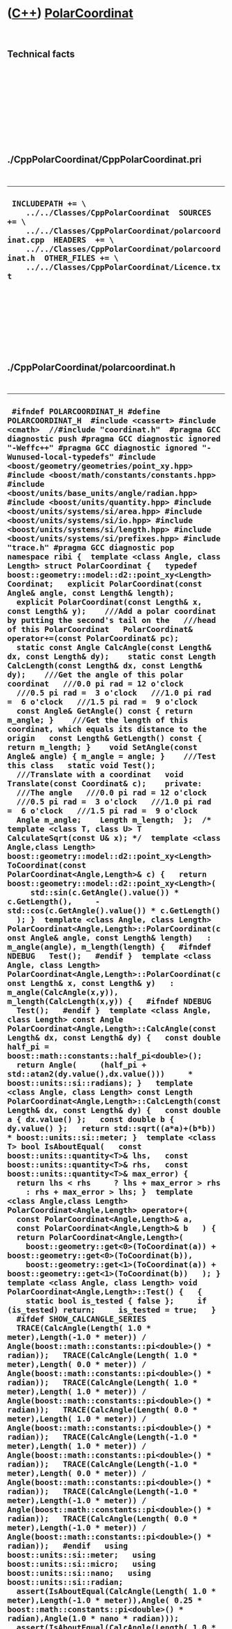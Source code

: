 



 

 

 

 

 

([C++](Cpp.htm)) [PolarCoordinat](CppPolarCoordinat.htm)
========================================================

 

Technical facts
---------------

 

 

 

 

 

 

./CppPolarCoordinat/CppPolarCoordinat.pri
-----------------------------------------

 

  --------------------------------------------------------------------------------------------------------------------------------------------------------------------------------------------------------------------------------------------------------------------
  ` INCLUDEPATH += \     ../../Classes/CppPolarCoordinat  SOURCES += \     ../../Classes/CppPolarCoordinat/polarcoordinat.cpp  HEADERS  += \     ../../Classes/CppPolarCoordinat/polarcoordinat.h  OTHER_FILES += \     ../../Classes/CppPolarCoordinat/Licence.txt`
  --------------------------------------------------------------------------------------------------------------------------------------------------------------------------------------------------------------------------------------------------------------------

 

 

 

 

 

./CppPolarCoordinat/polarcoordinat.h
------------------------------------

 

  -----------------------------------------------------------------------------------------------------------------------------------------------------------------------------------------------------------------------------------------------------------------------------------------------------------------------------------------------------------------------------------------------------------------------------------------------------------------------------------------------------------------------------------------------------------------------------------------------------------------------------------------------------------------------------------------------------------------------------------------------------------------------------------------------------------------------------------------------------------------------------------------------------------------------------------------------------------------------------------------------------------------------------------------------------------------------------------------------------------------------------------------------------------------------------------------------------------------------------------------------------------------------------------------------------------------------------------------------------------------------------------------------------------------------------------------------------------------------------------------------------------------------------------------------------------------------------------------------------------------------------------------------------------------------------------------------------------------------------------------------------------------------------------------------------------------------------------------------------------------------------------------------------------------------------------------------------------------------------------------------------------------------------------------------------------------------------------------------------------------------------------------------------------------------------------------------------------------------------------------------------------------------------------------------------------------------------------------------------------------------------------------------------------------------------------------------------------------------------------------------------------------------------------------------------------------------------------------------------------------------------------------------------------------------------------------------------------------------------------------------------------------------------------------------------------------------------------------------------------------------------------------------------------------------------------------------------------------------------------------------------------------------------------------------------------------------------------------------------------------------------------------------------------------------------------------------------------------------------------------------------------------------------------------------------------------------------------------------------------------------------------------------------------------------------------------------------------------------------------------------------------------------------------------------------------------------------------------------------------------------------------------------------------------------------------------------------------------------------------------------------------------------------------------------------------------------------------------------------------------------------------------------------------------------------------------------------------------------------------------------------------------------------------------------------------------------------------------------------------------------------------------------------------------------------------------------------------------------------------------------------------------------------------------------------------------------------------------------------------------------------------------------------------------------------------------------------------------------------------------------------------------------------------------------------------------------------------------------------------------------------------------------------------------------------------------------------------------------------------------------------------------------------------------------------------------------------------------------------------------------------------------------------------------------------------------------------------------------------------------------------------------------------------------------------------------------------------------------------------------------------------------------------------------------------------------------------------------------------------------------------------------------------------------------------------------------------------------------------------------------------------------------------------------------------------------------------------------------------------------------------------------------------------------------------------------------------------------------------------------------------------------------------------------------------------------------------------------------------------------------------------------------------------------------------------------------------------------------------------------------------------------------------------------------------------------------------------------------------------------------------------------------------------------------------------------------------------------------------------------------------------------------------------------------------------------------------------------------------------------------------------------------------------------------------------------------------------------------------------------------------------------------------------------------------------------------------------------------------------------------------------------------------------------------------------------------------------------------------------------------------------------------------------------------------------------------------------------------------------------------------------------------------------------------------------------------------------------------------------------------------------------------------------------------------------------------------------------------------------------------------------------------------------------------------------------------------------------------------------------------------------------------------------------------------------------------------------------------------------------------------------------------------------------------------------------------------------------------------------------------------------------------------------------------------------------------------------------------------------------------------------------------------------------------------------------------------------------------------------------------------------------------------------------------------------------------------------------------------------------------------------------------------------------------------------------------------------------------------------------------------------------------------------------------------------------------------------------------------------------------------------------------------------------------------------------------------------------------------------------------------------------------------------------------------------------------------------------------------------------------------------------------------------------------------------------------------------------------------------------------------------------------------------------------------------------------------------------------------------------------------------------------------------------------------------------------------------------------------------------------------------------------------------------------------------------------------------------------------------------------------------------------------------------------------------------------------------------------------------------------------------------------------------------------------------------------------------------------------------------------------------------------------------------------------------------------------------------------------------------------------------------------------------------------------------------------------------------------------------------------------------------------------------------------------------------------------------------------------------------------------------------------------------------------------------------------------------------------------------------------------------------------------------------------------------------------------------------------------------------------------------------------------------------------------------------------------------------------------------------------------------------------------------------------------------------------------------------------------------------------------------------------------------------------------------------------------------------------------------------------------------------------------------------------------------------------------------------------------------------------------------------------------------------------------------------------------------------------------------------------------------------------------------------------------------------------------------------------------------------------------------------------------------------------------------------------------------------------------------------------------------------------------------------------------------------------------------------------------------------------------------------------------------------------------------------------------------------------------------------------------------------------------------------------------------------------------------------------------------------
  ` #ifndef POLARCOORDINAT_H #define POLARCOORDINAT_H  #include <cassert> #include <cmath>  //#include "coordinat.h"  #pragma GCC diagnostic push #pragma GCC diagnostic ignored "-Weffc++" #pragma GCC diagnostic ignored "-Wunused-local-typedefs" #include <boost/geometry/geometries/point_xy.hpp> #include <boost/math/constants/constants.hpp> #include <boost/units/base_units/angle/radian.hpp> #include <boost/units/quantity.hpp> #include <boost/units/systems/si/area.hpp> #include <boost/units/systems/si/io.hpp> #include <boost/units/systems/si/length.hpp> #include <boost/units/systems/si/prefixes.hpp> #include "trace.h" #pragma GCC diagnostic pop  namespace ribi {  template <class Angle, class Length> struct PolarCoordinat {   typedef boost::geometry::model::d2::point_xy<Length> Coordinat;   explicit PolarCoordinat(const Angle& angle, const Length& length);   explicit PolarCoordinat(const Length& x, const Length& y);    ///Add a polar coordinat by putting the second's tail on the   ///head of this PolarCoordinat   PolarCoordinat& operator+=(const PolarCoordinat& pc);    static const Angle CalcAngle(const Length& dx, const Length& dy);    static const Length CalcLength(const Length& dx, const Length& dy);    ///Get the angle of this polar coordinat   ///0.0 pi rad = 12 o'clock   ///0.5 pi rad =  3 o'clock   ///1.0 pi rad =  6 o'clock   ///1.5 pi rad =  9 o'clock   const Angle& GetAngle() const { return m_angle; }    ///Get the length of this coordinat, which equals its distance to the origin   const Length& GetLength() const { return m_length; }    void SetAngle(const Angle& angle) { m_angle = angle; }    ///Test this class   static void Test();     ///Translate with a coordinat   void Translate(const Coordinat& c);    private:   ///The angle   ///0.0 pi rad = 12 o'clock   ///0.5 pi rad =  3 o'clock   ///1.0 pi rad =  6 o'clock   ///1.5 pi rad =  9 o'clock   Angle m_angle;    Length m_length;  };  /* template <class T, class U> T CalculateSqrt(const U& x); */  template <class Angle,class Length> boost::geometry::model::d2::point_xy<Length> ToCoordinat(const PolarCoordinat<Angle,Length>& c) {   return boost::geometry::model::d2::point_xy<Length>(      std::sin(c.GetAngle().value()) * c.GetLength(),     -std::cos(c.GetAngle().value()) * c.GetLength()   ); }  template <class Angle, class Length> PolarCoordinat<Angle,Length>::PolarCoordinat(const Angle& angle, const Length& length)   : m_angle(angle), m_length(length) {   #ifndef NDEBUG   Test();   #endif }  template <class Angle, class Length> PolarCoordinat<Angle,Length>::PolarCoordinat(const Length& x, const Length& y)   : m_angle(CalcAngle(x,y)), m_length(CalcLength(x,y)) {   #ifndef NDEBUG   Test();   #endif }  template <class Angle, class Length> const Angle PolarCoordinat<Angle,Length>::CalcAngle(const Length& dx, const Length& dy) {   const double half_pi = boost::math::constants::half_pi<double>();   return Angle(     (half_pi + std::atan2(dy.value(),dx.value()))     * boost::units::si::radians); }   template <class Angle, class Length> const Length PolarCoordinat<Angle,Length>::CalcLength(const Length& dx, const Length& dy) {   const double a { dx.value() };   const double b { dy.value() };   return std::sqrt((a*a)+(b*b)) * boost::units::si::meter; }  template <class T> bool IsAboutEqual(   const boost::units::quantity<T>& lhs,   const boost::units::quantity<T>& rhs,   const boost::units::quantity<T>& max_error) {   return lhs < rhs     ? lhs + max_error > rhs     : rhs + max_error > lhs; }  template <class Angle,class Length> PolarCoordinat<Angle,Length> operator+(   const PolarCoordinat<Angle,Length>& a,   const PolarCoordinat<Angle,Length>& b   ) {   return PolarCoordinat<Angle,Length>(     boost::geometry::get<0>(ToCoordinat(a)) + boost::geometry::get<0>(ToCoordinat(b)),     boost::geometry::get<1>(ToCoordinat(a)) + boost::geometry::get<1>(ToCoordinat(b))   ); }  template <class Angle, class Length> void PolarCoordinat<Angle,Length>::Test() {   {     static bool is_tested { false };     if (is_tested) return;     is_tested = true;   }   #ifdef SHOW_CALCANGLE_SERIES   TRACE(CalcAngle(Length( 1.0 * meter),Length(-1.0 * meter)) / Angle(boost::math::constants::pi<double>() * radian));   TRACE(CalcAngle(Length( 1.0 * meter),Length( 0.0 * meter)) / Angle(boost::math::constants::pi<double>() * radian));   TRACE(CalcAngle(Length( 1.0 * meter),Length( 1.0 * meter)) / Angle(boost::math::constants::pi<double>() * radian));   TRACE(CalcAngle(Length( 0.0 * meter),Length( 1.0 * meter)) / Angle(boost::math::constants::pi<double>() * radian));   TRACE(CalcAngle(Length(-1.0 * meter),Length( 1.0 * meter)) / Angle(boost::math::constants::pi<double>() * radian));   TRACE(CalcAngle(Length(-1.0 * meter),Length( 0.0 * meter)) / Angle(boost::math::constants::pi<double>() * radian));   TRACE(CalcAngle(Length(-1.0 * meter),Length(-1.0 * meter)) / Angle(boost::math::constants::pi<double>() * radian));   TRACE(CalcAngle(Length( 0.0 * meter),Length(-1.0 * meter)) / Angle(boost::math::constants::pi<double>() * radian));   #endif   using boost::units::si::meter;   using boost::units::si::micro;   using boost::units::si::nano;   using boost::units::si::radian;   assert(IsAboutEqual(CalcAngle(Length( 1.0 * meter),Length(-1.0 * meter)),Angle( 0.25 * boost::math::constants::pi<double>() * radian),Angle(1.0 * nano * radian)));   assert(IsAboutEqual(CalcAngle(Length( 1.0 * meter),Length( 0.0 * meter)),Angle( 0.50 * boost::math::constants::pi<double>() * radian),Angle(1.0 * nano * radian)));   assert(IsAboutEqual(CalcAngle(Length( 1.0 * meter),Length( 1.0 * meter)),Angle( 0.75 * boost::math::constants::pi<double>() * radian),Angle(1.0 * nano * radian)));   assert(IsAboutEqual(CalcAngle(Length( 0.0 * meter),Length( 1.0 * meter)),Angle( 1.00 * boost::math::constants::pi<double>() * radian),Angle(1.0 * nano * radian)));   assert(IsAboutEqual(CalcAngle(Length(-1.0 * meter),Length( 1.0 * meter)),Angle( 1.25 * boost::math::constants::pi<double>() * radian),Angle(1.0 * nano * radian)));   assert(IsAboutEqual(CalcAngle(Length(-1.0 * meter),Length( 0.0 * meter)),Angle( 1.50 * boost::math::constants::pi<double>() * radian),Angle(1.0 * nano * radian)));   assert(IsAboutEqual(CalcAngle(Length(-1.0 * meter),Length(-1.0 * meter)),Angle(-0.25 * boost::math::constants::pi<double>() * radian),Angle(1.0 * nano * radian)));   {     PolarCoordinat c(Length(1.0 * nano * meter),Length(-1.0 * meter));     assert(IsAboutEqual(c.GetAngle(),Angle(1.0 * nano * radian),Angle(1.0 * nano * radian)));     assert(IsAboutEqual(c.GetLength(),Length(1.0 * meter),Length(1.0 * nano * meter)));   }   {     PolarCoordinat c(Length(1.0 * meter),Length(1.0 * meter));     assert(IsAboutEqual(c.GetAngle(),Angle(0.75 * boost::math::constants::pi<double>() * radian),Angle(1.0 * nano * radian)));     assert(IsAboutEqual(c.GetLength(),Length(std::sqrt(2.0) * meter),Length(1.0 * nano * meter)));   }   //Conversion to Coordinat   using boost::geometry::get;   {     const PolarCoordinat<Angle,Length> p(       Angle(0.0 * boost::math::constants::pi<double>() * radian),       Length(1.0 * meter)     );     const Coordinat c(ToCoordinat(p));     assert(get<0>(c) > Length(-1.0 * micro * meter));     assert(get<0>(c) < Length( 1.0 * micro * meter));     assert(get<1>(c) > Length(-1.00001 * meter));     assert(get<1>(c) < Length(-0.99999 * meter));   }   {     const PolarCoordinat<Angle,Length> p(Angle(0.5 * boost::math::constants::pi<double>() * radian),Length(1.0 * meter));     const Coordinat c(ToCoordinat(p));     assert(get<1>(c) > Length(-1.0 * micro * meter));     assert(get<1>(c) < Length( 1.0 * micro * meter));     assert(get<0>(c) > Length(0.99999 * meter));     assert(get<0>(c) < Length(1.00001 * meter));   }   {     const PolarCoordinat<Angle,Length> p(Angle(1.0 * boost::math::constants::pi<double>() * radian),Length(1.0 * meter));     const Coordinat c(ToCoordinat(p));     assert(get<0>(c) > Length(-1.0 * micro * meter));     assert(get<0>(c) < Length( 1.0 * micro * meter));     assert(get<1>(c) > Length(0.99999 * meter));     assert(get<1>(c) < Length(1.00001 * meter));   }   {     const PolarCoordinat<Angle,Length> p(Angle(1.5 * boost::math::constants::pi<double>() * radian),Length(1.0 * meter));     const Coordinat c(ToCoordinat(p));     assert(get<1>(c) > Length(-1.0 * micro * meter));     assert(get<1>(c) < Length( 1.0 * micro * meter));     assert(get<0>(c) > Length(-1.00001 * meter));     assert(get<0>(c) < Length(-0.99999 * meter));   }   {     const PolarCoordinat<Angle,Length> p(Angle(2.0 * boost::math::constants::pi<double>() * radian),Length(1.0 * meter));     const Coordinat c(ToCoordinat(p));     assert(get<0>(c) > Length(-1.0 * micro * meter));     assert(get<0>(c) < Length( 1.0 * micro * meter));     assert(get<1>(c) > Length(-1.00001 * meter));     assert(get<1>(c) < Length(-0.99999 * meter));   }   //Translate   {     const PolarCoordinat<Angle,Length> c(Length(1.0 * meter),Length(1.0 * meter));     PolarCoordinat<Angle,Length> d(c);     d.Translate(Coordinat(Length(2.0 * meter),Length(2.0 * meter)));     assert(IsAboutEqual(c.GetAngle(),d.GetAngle(),Angle(1.0 * nano * radian)));   }   {     const PolarCoordinat<Angle,Length> c(Length(-1.0 * meter),Length(1.0 * meter));     PolarCoordinat<Angle,Length> d(c);     d.Translate(Coordinat(Length(-2.0 * meter),Length(2.0 * meter)));     assert(IsAboutEqual(c.GetAngle(),d.GetAngle(),Angle(1.0 * nano * radian)));   }   {     const PolarCoordinat<Angle,Length> c(Length( 3.0 * meter),Length( 4.0 * meter));     const PolarCoordinat<Angle,Length> d(Length(-3.0 * meter),Length(-4.0 * meter));     PolarCoordinat<Angle,Length> e(d);     e.Translate(Coordinat(Length(6.0 * meter),Length(8.0 * meter)));     assert(IsAboutEqual(c.GetAngle(),e.GetAngle(),Angle(1.0 * nano * radian)));     assert(IsAboutEqual(c.GetLength(),e.GetLength(),Length(1.0 * nano * meter)));   } }  template <class Angle, class Length> void PolarCoordinat<Angle,Length>::Translate(const Coordinat& c) {   using boost::geometry::get;   const Coordinat this_coordinat(ToCoordinat(*this));   const Coordinat delta_coordinat(     get<0>(this_coordinat) + get<0>(c),     get<1>(this_coordinat) + get<1>(c)   );   const PolarCoordinat<Angle,Length> new_coordinat(     get<0>(delta_coordinat),     get<1>(delta_coordinat)   );   m_angle = new_coordinat.GetAngle();   m_length = new_coordinat.GetLength(); }  } //~namespace ribi  #endif // POLARCOORDINAT_H`
  -----------------------------------------------------------------------------------------------------------------------------------------------------------------------------------------------------------------------------------------------------------------------------------------------------------------------------------------------------------------------------------------------------------------------------------------------------------------------------------------------------------------------------------------------------------------------------------------------------------------------------------------------------------------------------------------------------------------------------------------------------------------------------------------------------------------------------------------------------------------------------------------------------------------------------------------------------------------------------------------------------------------------------------------------------------------------------------------------------------------------------------------------------------------------------------------------------------------------------------------------------------------------------------------------------------------------------------------------------------------------------------------------------------------------------------------------------------------------------------------------------------------------------------------------------------------------------------------------------------------------------------------------------------------------------------------------------------------------------------------------------------------------------------------------------------------------------------------------------------------------------------------------------------------------------------------------------------------------------------------------------------------------------------------------------------------------------------------------------------------------------------------------------------------------------------------------------------------------------------------------------------------------------------------------------------------------------------------------------------------------------------------------------------------------------------------------------------------------------------------------------------------------------------------------------------------------------------------------------------------------------------------------------------------------------------------------------------------------------------------------------------------------------------------------------------------------------------------------------------------------------------------------------------------------------------------------------------------------------------------------------------------------------------------------------------------------------------------------------------------------------------------------------------------------------------------------------------------------------------------------------------------------------------------------------------------------------------------------------------------------------------------------------------------------------------------------------------------------------------------------------------------------------------------------------------------------------------------------------------------------------------------------------------------------------------------------------------------------------------------------------------------------------------------------------------------------------------------------------------------------------------------------------------------------------------------------------------------------------------------------------------------------------------------------------------------------------------------------------------------------------------------------------------------------------------------------------------------------------------------------------------------------------------------------------------------------------------------------------------------------------------------------------------------------------------------------------------------------------------------------------------------------------------------------------------------------------------------------------------------------------------------------------------------------------------------------------------------------------------------------------------------------------------------------------------------------------------------------------------------------------------------------------------------------------------------------------------------------------------------------------------------------------------------------------------------------------------------------------------------------------------------------------------------------------------------------------------------------------------------------------------------------------------------------------------------------------------------------------------------------------------------------------------------------------------------------------------------------------------------------------------------------------------------------------------------------------------------------------------------------------------------------------------------------------------------------------------------------------------------------------------------------------------------------------------------------------------------------------------------------------------------------------------------------------------------------------------------------------------------------------------------------------------------------------------------------------------------------------------------------------------------------------------------------------------------------------------------------------------------------------------------------------------------------------------------------------------------------------------------------------------------------------------------------------------------------------------------------------------------------------------------------------------------------------------------------------------------------------------------------------------------------------------------------------------------------------------------------------------------------------------------------------------------------------------------------------------------------------------------------------------------------------------------------------------------------------------------------------------------------------------------------------------------------------------------------------------------------------------------------------------------------------------------------------------------------------------------------------------------------------------------------------------------------------------------------------------------------------------------------------------------------------------------------------------------------------------------------------------------------------------------------------------------------------------------------------------------------------------------------------------------------------------------------------------------------------------------------------------------------------------------------------------------------------------------------------------------------------------------------------------------------------------------------------------------------------------------------------------------------------------------------------------------------------------------------------------------------------------------------------------------------------------------------------------------------------------------------------------------------------------------------------------------------------------------------------------------------------------------------------------------------------------------------------------------------------------------------------------------------------------------------------------------------------------------------------------------------------------------------------------------------------------------------------------------------------------------------------------------------------------------------------------------------------------------------------------------------------------------------------------------------------------------------------------------------------------------------------------------------------------------------------------------------------------------------------------------------------------------------------------------------------------------------------------------------------------------------------------------------------------------------------------------------------------------------------------------------------------------------------------------------------------------------------------------------------------------------------------------------------------------------------------------------------------------------------------------------------------------------------------------------------------------------------------------------------------------------------------------------------------------------------------------------------------------------------------------------------------------------------------------------------------------------------------------------------------------------------------------------------------------------------------------------------------------------------------------------------------------------------------------------------------------------------------------------------------------------------------------------------------------------------------------------------------------------------------------------------------------------------------------------------------------------------------------------------------------------------------------------------------------------------------------------------------------------------------------------------------------------------------------------------------------------------------------------------------------------------------------------------------------------------------------------------------------------------------------------------------------

 

 

 

 

 

./CppPolarCoordinat/polarcoordinat.cpp
--------------------------------------

 

  ------------------------------------------------------------------------------------------------------------------------------------------------------------------------------------------------------------------------------------------------------------------------------------------------------------------------------------------------------------------------------------------------------------------------------------------------------------------------------------------------------------------------------------------------------------------------------------------------------------------------------------------------------------------------
  ` #pragma GCC diagnostic push #pragma GCC diagnostic ignored "-Weffc++" #include "polarcoordinat.h" #pragma GCC diagnostic pop  /* template<> double CalculateSqrt<double,double>(const double& x) {   static_assert(     !std::is_same<       double,boost       ::units::quantity<boost::units::si::length>>(),"");   return std::sqrt(x); }  template<> boost::units::quantity<boost::units::si::length>   CalculateSqrt<     boost::units::quantity<boost::units::si::length>,     boost::units::quantity<boost::units::si::area>   >(   const boost::units::quantity<boost::units::si::area>& x) {   return std::sqrt(x.value()) * boost::units::si::meter; } */`
  ------------------------------------------------------------------------------------------------------------------------------------------------------------------------------------------------------------------------------------------------------------------------------------------------------------------------------------------------------------------------------------------------------------------------------------------------------------------------------------------------------------------------------------------------------------------------------------------------------------------------------------------------------------------------

 

 

 

 

 





 




This page has been created by the [tool](Tools.htm)
[CodeToHtml](ToolCodeToHtml.htm)
